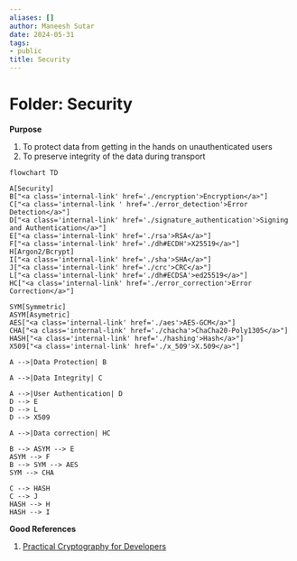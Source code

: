 ```yaml
---
aliases: []
author: Maneesh Sutar
date: 2024-05-31
tags:
- public
title: Security
---
```


# Folder: Security

**Purpose**

1. To protect data from getting in the hands on unauthenticated users
1. To preserve integrity of the data during transport

````mermaid
flowchart TD

A[Security] 
B["<a class='internal-link' href='./encryption'>Encryption</a>"]
C["<a class='internal-link ' href='./error_detection'>Error Detection</a>"]
D["<a class='internal-link' href='./signature_authentication'>Signing and Authentication</a>"]
E["<a class='internal-link' href='./rsa'>RSA</a>"]
F["<a class='internal-link' href='./dh#ECDH'>X25519</a>"]
H[Argon2/Bcrypt]
I["<a class='internal-link' href='./sha'>SHA</a>"]
J["<a class='internal-link' href='./crc'>CRC</a>"]
L["<a class='internal-link' href='./dh#ECDSA'>ed25519</a>"]
HC["<a class='internal-link' href='./error_correction'>Error Correction</a>"]

SYM[Symmetric]
ASYM[Asymetric]
AES["<a class='internal-link' href='./aes'>AES-GCM</a>"]
CHA["<a class='internal-link' href='./chacha'>ChaCha20-Poly1305</a>"]
HASH["<a class='internal-link' href='./hashing'>Hash</a>"]
X509["<a class='internal-link' href='./x_509'>X.509</a>"]

A -->|Data Protection| B

A -->|Data Integrity| C

A -->|User Authentication| D 
D --> E
D --> L
D --> X509

A -->|Data correction| HC

B --> ASYM --> E
ASYM --> F
B --> SYM --> AES
SYM --> CHA

C --> HASH
C --> J
HASH --> H
HASH --> I
````

**Good References**

1. [Practical Cryptography for Developers](https://cryptobook.nakov.com/)
